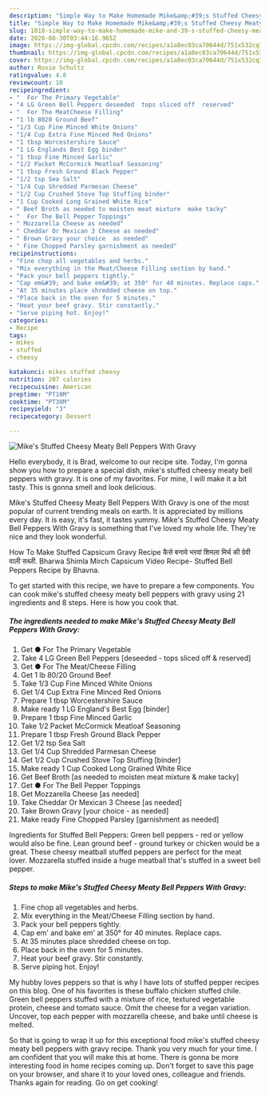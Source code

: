 ```yaml
---
description: "Simple Way to Make Homemade Mike&amp;#39;s Stuffed Cheesy Meaty Bell Peppers With Gravy"
title: "Simple Way to Make Homemade Mike&amp;#39;s Stuffed Cheesy Meaty Bell Peppers With Gravy"
slug: 1018-simple-way-to-make-homemade-mike-and-39-s-stuffed-cheesy-meaty-bell-peppers-with-gravy
date: 2020-08-30T03:44:16.965Z
image: https://img-global.cpcdn.com/recipes/a1a8ec03ca70644d/751x532cq70/mikes-stuffed-cheesy-meaty-bell-peppers-with-gravy-recipe-main-photo.jpg
thumbnail: https://img-global.cpcdn.com/recipes/a1a8ec03ca70644d/751x532cq70/mikes-stuffed-cheesy-meaty-bell-peppers-with-gravy-recipe-main-photo.jpg
cover: https://img-global.cpcdn.com/recipes/a1a8ec03ca70644d/751x532cq70/mikes-stuffed-cheesy-meaty-bell-peppers-with-gravy-recipe-main-photo.jpg
author: Roxie Schultz
ratingvalue: 4.8
reviewcount: 10
recipeingredient:
- "  For The Primary Vegetable"
- "4 LG Green Bell Peppers deseeded  tops sliced off  reserved"
- "  For The MeatCheese Filling"
- "1 lb 8020 Ground Beef"
- "1/3 Cup Fine Minced White Onions"
- "1/4 Cup Extra Fine Minced Red Onions"
- "1 tbsp Worcestershire Sauce"
- "1 LG Englands Best Egg binder"
- "1 tbsp Fine Minced Garlic"
- "1/2 Packet McCormick Meatloaf Seasoning"
- "1 tbsp Fresh Ground Black Pepper"
- "1/2 tsp Sea Salt"
- "1/4 Cup Shredded Parmesan Cheese"
- "1/2 Cup Crushed Stove Top Stuffing binder"
- "1 Cup Cooked Long Grained White Rice"
- " Beef Broth as needed to moisten meat mixture  make tacky"
- "  For The Bell Pepper Toppings"
- " Mozzarella Cheese as needed"
- " Cheddar Or Mexican 3 Cheese as needed"
- " Brown Gravy your choice  as needed"
- " Fine Chopped Parsley garnishment as needed"
recipeinstructions:
- "Fine chop all vegetables and herbs."
- "Mix everything in the Meat/Cheese Filling section by hand."
- "Pack your bell peppers tightly."
- "Cap em&#39; and bake em&#39; at 350° for 40 minutes. Replace caps."
- "At 35 minutes place shredded cheese on top."
- "Place back in the oven for 5 minutes."
- "Heat your beef gravy. Stir constantly."
- "Serve piping hot. Enjoy!"
categories:
- Recipe
tags:
- mikes
- stuffed
- cheesy

katakunci: mikes stuffed cheesy 
nutrition: 207 calories
recipecuisine: American
preptime: "PT10M"
cooktime: "PT38M"
recipeyield: "3"
recipecategory: Dessert

---
```



![Mike&#39;s Stuffed Cheesy Meaty Bell Peppers With Gravy](https://img-global.cpcdn.com/recipes/a1a8ec03ca70644d/751x532cq70/mikes-stuffed-cheesy-meaty-bell-peppers-with-gravy-recipe-main-photo.jpg)

Hello everybody, it is Brad, welcome to our recipe site. Today, I'm gonna show you how to prepare a special dish, mike&#39;s stuffed cheesy meaty bell peppers with gravy. It is one of my favorites. For mine, I will make it a bit tasty. This is gonna smell and look delicious.

Mike&#39;s Stuffed Cheesy Meaty Bell Peppers With Gravy is one of the most popular of current trending meals on earth. It is appreciated by millions every day. It is easy, it's fast, it tastes yummy. Mike&#39;s Stuffed Cheesy Meaty Bell Peppers With Gravy is something that I've loved my whole life. They're nice and they look wonderful.

How To Make Stuffed Capsicum Gravy Recipe कैसे बनाये भरवां शिमला मिर्च की ग्रेवी वाली सब्ज़ी. Bharwa Shimla Mirch Capsicum Video Recipe- Stuffed Bell Peppers Recipe by Bhavna.


To get started with this recipe, we have to prepare a few components. You can cook mike&#39;s stuffed cheesy meaty bell peppers with gravy using 21 ingredients and 8 steps. Here is how you cook that.

<!--inarticleads1-->

##### The ingredients needed to make Mike&#39;s Stuffed Cheesy Meaty Bell Peppers With Gravy:

1. Get  ● For The Primary Vegetable
1. Take 4 LG Green Bell Peppers [deseeded - tops sliced off &amp; reserved]
1. Get  ● For The Meat/Cheese Filling
1. Get 1 lb 80/20 Ground Beef
1. Take 1/3 Cup Fine Minced White Onions
1. Get 1/4 Cup Extra Fine Minced Red Onions
1. Prepare 1 tbsp Worcestershire Sauce
1. Make ready 1 LG England&#39;s Best Egg [binder]
1. Prepare 1 tbsp Fine Minced Garlic
1. Take 1/2 Packet McCormick Meatloaf Seasoning
1. Prepare 1 tbsp Fresh Ground Black Pepper
1. Get 1/2 tsp Sea Salt
1. Get 1/4 Cup Shredded Parmesan Cheese
1. Get 1/2 Cup Crushed Stove Top Stuffing [binder]
1. Make ready 1 Cup Cooked Long Grained White Rice
1. Get  Beef Broth [as needed to moisten meat mixture &amp; make tacky]
1. Get  ● For The Bell Pepper Toppings
1. Get  Mozzarella Cheese [as needed]
1. Take  Cheddar Or Mexican 3 Cheese [as needed]
1. Take  Brown Gravy [your choice - as needed]
1. Make ready  Fine Chopped Parsley [garnishment as needed]


Ingredients for Stuffed Bell Peppers: Green bell peppers - red or yellow would also be fine. Lean ground beef - ground turkey or chicken would be a great. These cheesy meatball stuffed peppers are perfect for the meat lover. Mozzarella stuffed inside a huge meatball that&#39;s stuffed in a sweet bell pepper. 

<!--inarticleads2-->

##### Steps to make Mike&#39;s Stuffed Cheesy Meaty Bell Peppers With Gravy:

1. Fine chop all vegetables and herbs.
1. Mix everything in the Meat/Cheese Filling section by hand.
1. Pack your bell peppers tightly.
1. Cap em&#39; and bake em&#39; at 350° for 40 minutes. Replace caps.
1. At 35 minutes place shredded cheese on top.
1. Place back in the oven for 5 minutes.
1. Heat your beef gravy. Stir constantly.
1. Serve piping hot. Enjoy!


My hubby loves peppers so that is why I have lots of stuffed pepper recipes on this blog. One of his favorites is these buffalo chicken stuffed chile. Green bell peppers stuffed with a mixture of rice, textured vegetable protein, cheese and tomato sauce. Omit the cheese for a vegan variation. Uncover, top each pepper with mozzarella cheese, and bake until cheese is melted. 

So that is going to wrap it up for this exceptional food mike&#39;s stuffed cheesy meaty bell peppers with gravy recipe. Thank you very much for your time. I am confident that you will make this at home. There is gonna be more interesting food in home recipes coming up. Don't forget to save this page on your browser, and share it to your loved ones, colleague and friends. Thanks again for reading. Go on get cooking!
